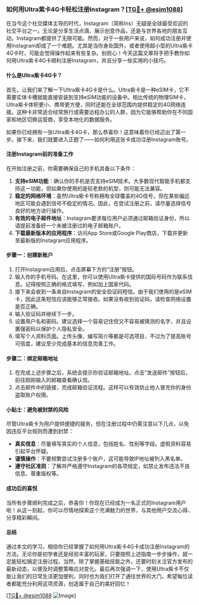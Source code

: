 ### 如何用Ultra紫卡4G卡轻松注册Instagram？[[TG💪+ @esim1088](https://t.me/s/esim1088)]

在当今这个社交媒体主导的时代，Instagram（简称Ins）无疑是全球最受欢迎的社交平台之一。无论是分享生活点滴、展示创意作品，还是与世界各地的朋友互动，Instagram都提供了无限可能。然而，对于一些用户来说，如何成功注册并使用Instagram却成了一个难题。尤其是当你身处国外，或者使用超小型的Ultra紫卡4G卡时，可能会觉得操作起来有些复杂。别担心！今天这篇文章将手把手教你如何用Ultra紫卡4G卡顺利注册Instagram，并且分享一些实用的小技巧。

#### 什么是Ultra紫卡4G卡？

首先，让我们来了解一下Ultra紫卡4G卡是什么。Ultra紫卡是一种eSIM卡，它不需要实体卡槽就能直接安装到支持eSIM功能的设备中。相比传统的物理SIM卡，Ultra紫卡体积更小、携带更方便，同时还能在全球范围内提供稳定的4G网络连接。这种卡非常适合经常旅行或需要远程办公的人群，因为它能够帮助你在不同国家和地区切换运营商，享受本地化的数据服务。

如果你已经拥有一张Ultra紫卡4G卡，那么恭喜你！这意味着你已经迈出了第一步。接下来，我们就要进入正题了——如何利用这张卡成功注册Instagram账号。

#### 注册Instagram前的准备工作

在开始注册之前，你需要确保自己的手机具备以下条件：

1. **支持eSIM功能**：确认你的手机是否支持eSIM技术。大多数现代智能手机都支持这一功能，但如果你使用的是较老款的机型，则可能无法兼容。
2. **稳定的网络环境**：虽然Ultra紫卡号称拥有全球覆盖的4G信号，但在某些偏远地区可能会遇到信号不稳定的情况。因此，在尝试注册之前，请尽量选择信号良好的地方进行操作。
3. **有效的电子邮件地址**：Instagram要求每位用户必须通过邮箱验证身份，所以请提前准备好一个未被注册过的电子邮箱账户。
4. **下载最新版本的应用程序**：访问App Store或Google Play商店，下载并更新至最新版的Instagram应用程序。

#### 步骤一：创建新账户

1. 打开Instagram应用后，点击屏幕下方的“注册”按钮。
2. 输入你的手机号码。在这里，你可以使用Ultra紫卡提供的国际号码作为联系信息。记得按照正确的格式填写，例如加上国家代码。
3. 接下来会收到一条来自Instagram的安全验证码短信。由于我们使用的是eSIM卡，因此这条短信应该能够正常接收。如果没有收到验证码，请检查网络设置是否正确。
4. 输入验证码并继续下一步。
5. 设置用户名和密码。建议选择一个容易记住但又不容易被猜测的名字，并且设置强密码以保护个人隐私安全。
6. 填写个人资料页面。上传头像、编写简介等都是可选项目，不过为了提高账号可信度，建议至少完成基本的信息完善工作。

#### 步骤二：绑定邮箱地址

1. 在完成上述步骤之后，系统会提示你验证邮箱地址。点击“发送邮件”按钮后，前往刚刚输入的邮箱查看确认信。
2. 点击邮件中的链接，完成邮箱验证流程。这样可以有效防止他人冒充你的身份盗取账户权限。

#### 小贴士：避免被封禁的风险

尽管Ultra紫卡为用户提供便捷的服务，但在注册过程中仍需注意以下几点，以免因违反平台规则而遭到封禁：

- **真实信息**：尽量填写真实的个人信息，包括姓名、性别等字段。虚假资料容易引起平台怀疑。
- **谨慎操作**：不要频繁尝试注册多个账户，这可能导致IP地址被列入黑名单。
- **遵守社区准则**：了解并严格遵守Instagram的各项规定，如禁止发布违法不良信息、尊重版权等。

#### 成功后的喜悦

当所有步骤顺利完成之后，恭喜你！你现在已经成为一名正式的Instagram用户啦！从这一刻起，你可以尽情地探索这个充满魅力的世界，与其他用户交流心得、分享精彩瞬间。

#### 总结

通过本文的学习，相信你已经掌握了如何用Ultra紫卡4G卡成功注册Instagram的方法。无论你是初学者还是经验丰富的玩家，只要按照上述指南一步步操作，就一定能轻松搞定注册过程。当然，除了掌握基础技能之外，还要时刻关注官方发布的最新动态，以便及时调整策略应对变化。最后再次强调一下，使用Ultra紫卡不仅能让我们的日常生活更加便利，同时也为我们打开了通往世界的大门。希望每位读者都能充分利用这项资源，创造属于自己的美好回忆！

[[TG💪+ @esim1088](https://t.me/s/esim1088) ![Image](https://i.postimg.cc/4NQfJmqS/Snipaste-2025-05-13-00-14-12.png)]